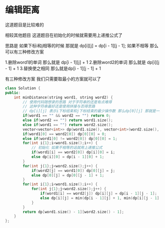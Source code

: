 # 编辑距离
这道题目是比较难的 

相较其他题目 这道题目在初始化的时候就需要用上递推公式了

思路是 如果下标i和j相等的时候 那就是 dp[i][j] = dp[i - 1][j - 1];
如果不相等 那么可以有三种修改方案 

1.删除word1的单词 那么就是 dp[i - 1][j] + 1
2.删除word2的单词 那么就是 dp[i][j - 1] + 1
3.替换使之相同 那么就是dp[i - 1][j - 1] + 1

有三种修改方案 我们只需要取最小的方案就可以了

```cpp
class Solution {
public:
    int minDistance(string word1, string word2) {
        // 使用代码随想录的思路 对于字符串的还是有点难得
        // 这种字符串最好还是使用拼接与否得思路
        // dp[i][j] 表示i下标结束和j下标结束的最少操作数 那么dp[0][j] 那就是一直要添加字符了
        if(word1 == "" && word2 == "") return 0;
        else if(word2 == "") return word1.size();
        else if(word1 == "") return word2.size();
        vector<vector<int>> dp(word1.size(), vector<int>(word2.size(), 0));
        if(word1[0] == word2[0]) dp[0][0] = 0;
        else if(word1[0] != word2[0]) dp[0][0] = 1;
        for(int i{1};i<word1.size();i++) {
            // 初始化 如果不相等的话就用上递推公式
            if(word1[i] == word2[0]) dp[i][0] = i;
            else dp[i][0] = dp[i - 1][0] + 1;
        }
        for(int j{1};j<word2.size();j++) {
            if(word2[j] == word1[0]) dp[0][j] = j;
            else dp[0][j] = dp[0][j - 1] + 1;
        }
        for(int i{1};i<word1.size();i++) {
            for(int j{1};j<word2.size();j++) {
                if(word1[i] == word2[j]) dp[i][j] = dp[i - 1][j - 1];
                else dp[i][j] = min(dp[i - 1][j] + 1, min(dp[i][j - 1] + 1, dp[i - 1][j - 1] + 1));
            }
        }
        return dp[word1.size() - 1][word2.size() - 1];
    }
};
```